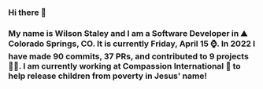### Hi there 👋

### My name is Wilson Staley and I am a Software Developer in ⛰ Colorado Springs, CO.  It is currently Friday, April 15 ⌚. In 2022 I have made 90 commits, 37 PRs, and contributed to 9 projects 👨‍💻. I am currently working at Compassion International 🏢 to help release children from poverty in Jesus' name!